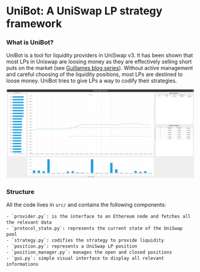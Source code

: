 # UniBot: A UniSwap LP strategy framework

### What is UniBot?

UniBot is a tool for liquidity providers in UniSwap v3. It has been shown that most LPs in Uniswap are loosing money as they are effectively selling short puts on the market (see [Guillames blog series](https://lambert-guillaume.medium.com/uniswap-v3-lp-tokens-as-perpetual-put-and-call-options-5b66219db827)).
Without active management and careful choosing of the liquidity positions, most LPs are destined to loose money. UniBot tries to give LPs a way to codify their strategies.

![GUI](./gui.png)

### Structure

All the code lives in `src/` and contains the following components:

    - `provider.py`: is the interface to an Ethereum node and fetches all the relevant data
    - `protocol_state.py`: represents the current state of the UniSwap pool
    - `strategy.py`: codifies the strategy to provide liquidity
    - `position.py`: represents a UniSwap LP position
    - `position_manager.py`: manages the open and closed positions
    - `gui.py`: simple visual interface to display all relevant informations
